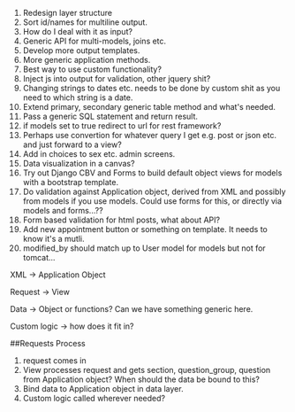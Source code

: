 1. Redesign layer structure
2. Sort id/names for multiline output.  
3. How do I deal with it as input?
4. Generic API for multi-models, joins etc.
5. Develop more output templates.
6. More generic application methods.
7. Best way to use custom functionality?
8. Inject js into output for validation, other jquery shit?
9. Changing strings to dates etc. needs to be done by custom shit as you need to which string is a date.
10. Extend primary, secondary generic table method and what's needed.
11. Pass a generic SQL statement and return result.
12. if models set to true redirect to url for rest framework?
13. Perhaps use convertion for whatever query I get e.g. post or json etc. and just forward to a view?
14. Add in choices to sex etc. admin screens.
15. Data visualization in a canvas?
16. Try out Django CBV and Forms to build default object views for models with a bootstrap template. 
17. Do validation against Application object, derived from XML and possibly from models if you use models.  Could use forms for this, or directly via models and forms...??
18. Form based validation for html posts, what about API?
19. Add new appointment button or something on template.  It needs to know it's a mutli.
20. modified_by should match up to User model for models but not for tomcat...


XML -> Application Object

Request -> View

Data -> Object or functions?  Can we have something generic here.

Custom logic -> how does it fit in?

##Requests Process
1. request comes in
2. View processes request and gets section, question_group, question from Application object?  When should the data be bound to this?  
3. Bind data to Application object in data layer.
4. Custom logic called wherever needed?
